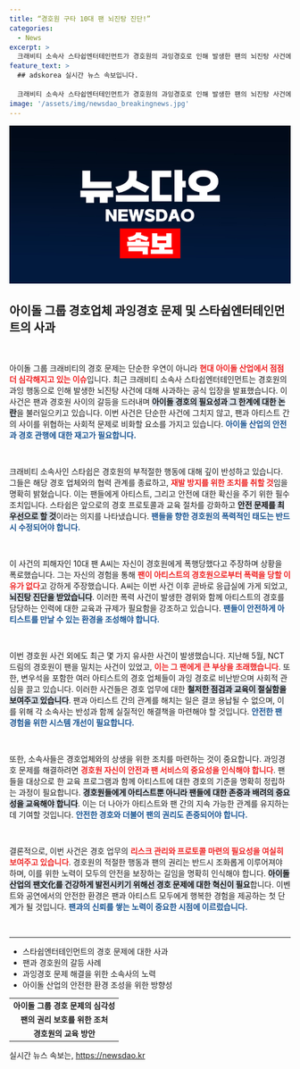 ```yaml
---
title: “경호원 구타 10대 팬 뇌진탕 진단!”
categories:
  - News
excerpt: >
  크래비티 소속사 스타쉽엔터테인먼트가 경호원의 과잉경호로 인해 발생한 팬의 뇌진탕 사건에 공식 사과했습니다. 팬이 주장한 폭력 사태와 함께 경호 체계 개선을 약속했는데, 세간의 이목이 집중되고 있습니다.
feature_text: >
  ## adskorea 실시간 뉴스 속보입니다.

  크래비티 소속사 스타쉽엔터테인먼트가 경호원의 과잉경호로 인해 발생한 팬의 뇌진탕 사건에 공식 사과했습니다. 팬이 주장한 폭력 사태와 함께 경호 체계 개선을 약속했는데, 세간의 이목이 집중되고 있습니다.
image: '/assets/img/newsdao_breakingnews.jpg'
---
```


<p><img src="/assets/img/newsdao_breakingnews.jpg" alt="adskorea 속보" /></p>

<h2 data-ke-size="size26">아이돌 그룹 경호업체 과잉경호 문제 및 스타쉽엔터테인먼트의 사과</h2>

<p data-ke-size="size16">&nbsp;</p>

<p>아이돌 그룹 크래비티의 경호 문제는 단순한 우연이 아니라 <b><span style="color: #ee2323;">현대 아이돌 산업에서 점점 더 심각해지고 있는 이슈</span></b>입니다. 최근 크래비티 소속사 스타쉽엔터테인먼트는 경호원의 과잉 행동으로 인해 발생한 뇌진탕 사건에 대해 사과하는 공식 입장을 발표했습니다. 이 사건은 팬과 경호원 사이의 갈등을 드러내며 <b><span style="background-color: #21538527;">아이돌 경호의 필요성과 그 한계에 대한 논란</span></b>을 불러일으키고 있습니다. 이번 사건은 단순한 사건에 그치지 않고, 팬과 아티스트 간의 사이를 위협하는 사회적 문제로 비화할 요소를 가지고 있습니다. <b><span style="color: #1a5490;">아이돌 산업의 안전과 경호 관행에 대한 재고가 필요합니다.</span></b> </p>

<p data-ke-size="size16">&nbsp;</p>

<p>크래비티 소속사인 스타쉽은 경호원의 부적절한 행동에 대해 깊이 반성하고 있습니다. 그들은 해당 경호 업체와의 협력 관계를 종료하고, <b><span style="color: #ee2323;">재발 방지를 위한 조치를 취할 것</span></b>임을 명확히 밝혔습니다. 이는 팬들에게 아티스트, 그리고 안전에 대한 확신을 주기 위한 필수 조치입니다. 스타쉽은 앞으로의 경호 프로토콜과 교육 절차를 강화하고 <b><span style="background-color: #21538527;">안전 문제를 최우선으로 할 것</span></b>이라는 의지를 나타냈습니다. <b><span style="color: #1a5490;">팬들을 향한 경호원의 폭력적인 태도는 반드시 수정되어야 합니다.</span></b></p>

<p data-ke-size="size16">&nbsp;</p>

<p>이 사건의 피해자인 10대 팬 A씨는 자신이 경호원에게 폭행당했다고 주장하며 상황을 폭로했습니다. 그는 자신의 경험을 통해 <b><span style="color: #ee2323;">팬이 아티스트의 경호원으로부터 폭력을 당할 이유가 없다</span></b>고 강하게 주장했습니다. A씨는 이번 사건 이후 곧바로 응급실에 가게 되었고, <b><span style="background-color: #21538527;">뇌진탕 진단을 받았습니다</span></b>. 이러한 폭력 사건이 발생한 경위와 함께 아티스트의 경호를 담당하는 인력에 대한 교육과 규제가 필요함을 강조하고 있습니다. <b><span style="color: #1a5490;">팬들이 안전하게 아티스트를 만날 수 있는 환경을 조성해야 합니다.</span></b></p>

<p data-ke-size="size16">&nbsp;</p>

<p>이번 경호원 사건 외에도 최근 몇 가지 유사한 사건이 발생했습니다. 지난해 5월, NCT드림의 경호원이 팬을 밀치는 사건이 있었고, <b><span style="color: #ee2323;">이는 그 팬에게 큰 부상을 초래했습니다</span></b>. 또한, 변우석을 포함한 여러 아티스트의 경호 업체들이 과잉 경호로 비난받으며 사회적 관심을 끌고 있습니다. 이러한 사건들은 경호 업무에 대한 <b><span style="background-color: #21538527;">철저한 점검과 교육이 절실함을 보여주고 있습니다</span></b>.  팬과 아티스트 간의 관계를 해치는 일은 결코 용납될 수 없으며, 이를 위해 각 소속사는 반성과 함께 실질적인 해결책을 마련해야 할 것입니다. <b><span style="color: #1a5490;">안전한 팬 경험을 위한 시스템 개선이 필요합니다.</span></b></p>

<p data-ke-size="size16">&nbsp;</p>

<p>또한, 소속사들은 경호업체와의 상생을 위한 조치를 마련하는 것이 중요합니다. 과잉경호 문제를 해결하려면 <b><span style="color: #ee2323;">경호원 자신이 안전과 팬 서비스의 중요성을 인식해야 합니다</span></b>. 팬들을 대상으로 한 교육 프로그램과 함께 아티스트에 대한 경호의 기준을 명확히 정립하는 과정이 필요합니다. <b><span style="background-color: #21538527;">경호원들에게 아티스트뿐 아니라 팬들에 대한 존중과 배려의 중요성을 교육해야 합니다</span></b>.  이는 더 나아가 아티스트와 팬 간의 지속 가능한 관계를 유지하는 데 기여할 것입니다. <b><span style="color: #1a5490;">안전한 경호와 더불어 팬의 권리도 존중되어야 합니다.</span></b></p>

<p data-ke-size="size16">&nbsp;</p>

<p>결론적으로, 이번 사건은 경호 업무의 <b><span style="color: #ee2323;">리스크 관리와 프로토콜 마련의 필요성을 여실히 보여주고 있습니다</span></b>. 경호원의 적절한 행동과 팬의 권리는 반드시 조화롭게 이루어져야 하며, 이를 위한 노력이 모두의 안전을 보장하는 길임을 명확히 인식해야 합니다. <b><span style="background-color: #21538527;">아이돌 산업의 팬文化를 건강하게 발전시키기 위해선 경호 문제에 대한 혁신이 필요</span></b>합니다. 이벤트와 공연에서의 안전한 환경은 팬과 아티스트 모두에게 행복한 경험을 제공하는 첫 단계가 될 것입니다. <b><span style="color: #1a5490;">팬과의 신뢰를 쌓는 노력이 중요한 시점에 이르렀습니다.</span></b></p>

<p data-ke-size="size16">&nbsp;</p>

<hr>

<ul>
    <li>스타쉽엔터테인먼트의 경호 문제에 대한 사과</li>
    <li>팬과 경호원의 갈등 사례</li>
    <li>과잉경호 문제 해결을 위한 소속사의 노력</li>
    <li>아이돌 산업의 안전한 환경 조성을 위한 방향성</li>
</ul>

<table>
    <tr>
        <td style="text-align: center; height: 17px;"><b>아이돌 그룹 경호 문제의 심각성</b></td>
    </tr>
    <tr>
        <td style="text-align: center; height: 17px;"><b>팬의 권리 보호를 위한 조처</b></td>
    </tr>
    <tr>
        <td style="text-align: center; height: 17px;"><b>경호원의 교육 방안</b></td>
    </tr>
</table>
실시간 뉴스 속보는, <a href="https://newsdao.kr" rel="dofollow">https://newsdao.kr</a>


